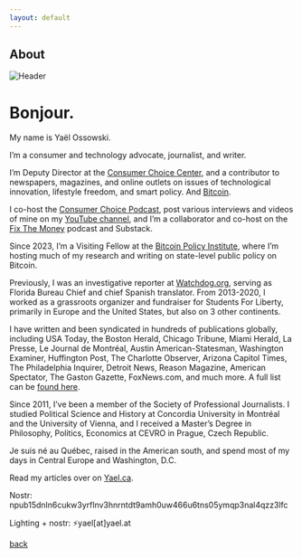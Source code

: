 ```yaml
---
layout: default
---
```


## About

![Header](https://yaeloss.github.io/yaelat.github.io/img/redYO400.jpg)

# Bonjour.

My name is Yaël Ossowski.

I’m a consumer and technology advocate, journalist, and writer.

I’m Deputy Director at the <a href="https://consumerchoicecenter.org/team/yael-ossowski/">Consumer Choice Center</a>, and a contributor to newspapers, magazines, and online outlets on issues of technological innovation, lifestyle freedom, and smart policy. And <a href="https://yael.ca/?s=bitcoin">Bitcoin</a>.

I co-host the <a href="https://omny.fm/shows/consumerchoiceradio">Consumer Choice Podcast</a>, post various interviews and videos of mine on my <a href="https://www.youtube.com/@yaeloss">YouTube channel</a>, and I’m a collaborator and co-host on the <a href="https://www.fixthemoney.net/">Fix The Money</a> podcast and Substack.

Since 2023, I’m a Visiting Fellow at the <a href="https://www.btcpolicy.org/authors/yael-ossowski">Bitcoin Policy Institute</a>, where I’m hosting much of my research and writing on state-level public policy on Bitcoin.

Previously, I was an investigative reporter at <a href="https://yael.ca/category/watchdog-org/">Watchdog.org</a>, serving as Florida Bureau Chief and chief Spanish translator. From 2013-2020, I worked as a grassroots organizer and fundraiser for Students For Liberty, primarily in Europe and the United States, but also on 3 other continents.

I have written and been syndicated in hundreds of publications globally, including USA Today, the Boston Herald, Chicago Tribune, Miami Herald, La Presse, Le Journal de Montréal, Austin American-Statesman, Washington Examiner, Huffington Post, The Charlotte Observer, Arizona Capitol Times, The Philadelphia Inquirer, Detroit News, Reason Magazine, American Spectator, The Gaston Gazette, FoxNews.com, and much more. A full list can be <a href="https://yael.ca/writings/">found here</a>.

Since 2011, I’ve been a member of the Society of Professional Journalists. I studied Political Science and History at Concordia University in Montréal and the University of Vienna, and I received a Master’s Degree in Philosophy, Politics, Economics at CEVRO in Prague, Czech Republic.

Je suis né au Québec, raised in the American south, and spend most of my days in Central Europe and Washington, D.C.

Read my articles over on <a href="https://yael.ca">Yael.ca</a>.

Nostr: npub15dnln6cukw3yrflnv3hnrntdt9amh0uw466u6tns05ymqp3nal4qzz3lfc

Lighting + nostr: ⚡yael[at]yael.at


[back](./)
